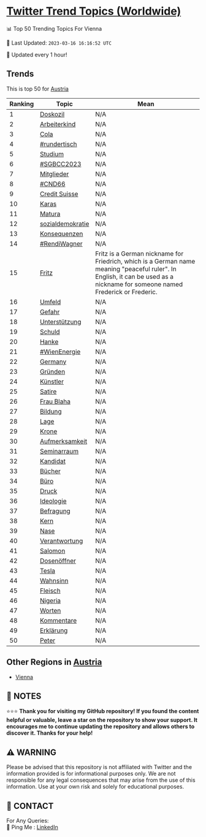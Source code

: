 [Twitter Trend Topics (Worldwide)](https://github.com/ErcinDedeoglu/Twitter-Trend-Topics)
==========


📊 Top 50 Trending Topics For Vienna

📆 Last Updated: `2023-03-16 16:16:52 UTC`

🔧 Updated every 1 hour!


## Trends

This is top 50 for [Austria](</Austria>)

| Ranking | Topic | Mean |
| ------- | ------------ | ------------ |
| 1 | [Doskozil](http://twitter.com/search?q=Doskozil) | N/A |
| 2 | [Arbeiterkind](http://twitter.com/search?q=Arbeiterkind) | N/A |
| 3 | [Cola](http://twitter.com/search?q=Cola) | N/A |
| 4 | [#rundertisch](http://twitter.com/search?q=%23rundertisch) | N/A |
| 5 | [Studium](http://twitter.com/search?q=Studium) | N/A |
| 6 | [#SGBCC2023](http://twitter.com/search?q=%23SGBCC2023) | N/A |
| 7 | [Mitglieder](http://twitter.com/search?q=Mitglieder) | N/A |
| 8 | [#CND66](http://twitter.com/search?q=%23CND66) | N/A |
| 9 | [Credit Suisse](http://twitter.com/search?q=Credit+Suisse) | N/A |
| 10 | [Karas](http://twitter.com/search?q=Karas) | N/A |
| 11 | [Matura](http://twitter.com/search?q=Matura) | N/A |
| 12 | [sozialdemokratie](http://twitter.com/search?q=sozialdemokratie) | N/A |
| 13 | [Konsequenzen](http://twitter.com/search?q=Konsequenzen) | N/A |
| 14 | [#RendiWagner](http://twitter.com/search?q=%23RendiWagner) | N/A |
| 15 | [Fritz](http://twitter.com/search?q=Fritz) | Fritz is a German nickname for Friedrich, which is a German name meaning "peaceful ruler". In English, it can be used as a nickname for someone named Frederick or Frederic. |
| 16 | [Umfeld](http://twitter.com/search?q=Umfeld) | N/A |
| 17 | [Gefahr](http://twitter.com/search?q=Gefahr) | N/A |
| 18 | [Unterstützung](http://twitter.com/search?q=Unterst%c3%bctzung) | N/A |
| 19 | [Schuld](http://twitter.com/search?q=Schuld) | N/A |
| 20 | [Hanke](http://twitter.com/search?q=Hanke) | N/A |
| 21 | [#WienEnergie](http://twitter.com/search?q=%23WienEnergie) | N/A |
| 22 | [Germany](http://twitter.com/search?q=Germany) | N/A |
| 23 | [Gründen](http://twitter.com/search?q=Gr%c3%bcnden) | N/A |
| 24 | [Künstler](http://twitter.com/search?q=K%c3%bcnstler) | N/A |
| 25 | [Satire](http://twitter.com/search?q=Satire) | N/A |
| 26 | [Frau Blaha](http://twitter.com/search?q=Frau+Blaha) | N/A |
| 27 | [Bildung](http://twitter.com/search?q=Bildung) | N/A |
| 28 | [Lage](http://twitter.com/search?q=Lage) | N/A |
| 29 | [Krone](http://twitter.com/search?q=Krone) | N/A |
| 30 | [Aufmerksamkeit](http://twitter.com/search?q=Aufmerksamkeit) | N/A |
| 31 | [Seminarraum](http://twitter.com/search?q=Seminarraum) | N/A |
| 32 | [Kandidat](http://twitter.com/search?q=Kandidat) | N/A |
| 33 | [Bücher](http://twitter.com/search?q=B%c3%bccher) | N/A |
| 34 | [Büro](http://twitter.com/search?q=B%c3%bcro) | N/A |
| 35 | [Druck](http://twitter.com/search?q=Druck) | N/A |
| 36 | [Ideologie](http://twitter.com/search?q=Ideologie) | N/A |
| 37 | [Befragung](http://twitter.com/search?q=Befragung) | N/A |
| 38 | [Kern](http://twitter.com/search?q=Kern) | N/A |
| 39 | [Nase](http://twitter.com/search?q=Nase) | N/A |
| 40 | [Verantwortung](http://twitter.com/search?q=Verantwortung) | N/A |
| 41 | [Salomon](http://twitter.com/search?q=Salomon) | N/A |
| 42 | [Dosenöffner](http://twitter.com/search?q=Dosen%c3%b6ffner) | N/A |
| 43 | [Tesla](http://twitter.com/search?q=Tesla) | N/A |
| 44 | [Wahnsinn](http://twitter.com/search?q=Wahnsinn) | N/A |
| 45 | [Fleisch](http://twitter.com/search?q=Fleisch) | N/A |
| 46 | [Nigeria](http://twitter.com/search?q=Nigeria) | N/A |
| 47 | [Worten](http://twitter.com/search?q=Worten) | N/A |
| 48 | [Kommentare](http://twitter.com/search?q=Kommentare) | N/A |
| 49 | [Erklärung](http://twitter.com/search?q=Erkl%c3%a4rung) | N/A |
| 50 | [Peter](http://twitter.com/search?q=Peter) | N/A |



## Other Regions in [Austria](</Austria>)

* [Vienna](</Austria/Vienna.md>)



## 📝 NOTES

⭐⭐⭐ **Thank you for visiting my GitHub repository! If you found the content helpful or valuable, leave a star on the repository to show your support. It encourages me to continue updating the repository and allows others to discover it. Thanks for your help!**


## ⚠️ WARNING

Please be advised that this repository is not affiliated with Twitter and the information provided is for informational purposes only. We are not responsible for any legal consequences that may arise from the use of this information. Use at your own risk and solely for educational purposes.


## 📨 CONTACT

 For Any Queries:  
            🏓 Ping Me : [LinkedIn](https://www.linkedin.com/in/ercindedeoglu/)

